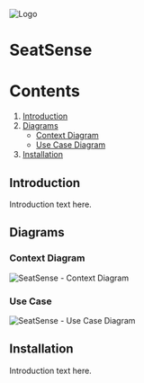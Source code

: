 ![Logo](https://github.com/NathanShutter/SeatSense/assets/44408112/7fa96d9b-9b2f-48df-b877-20060db59c14)
# SeatSense 

# Contents
1. [Introduction](#introduction)
2. [Diagrams](#diagrams)
    - [Context Diagram](#context)
    - [Use Case Diagram](#useCase)
3. [Installation](#install)

## Introduction <a name="introduction"></a>
Introduction text here.

## Diagrams <a name="diagrams"></a>

### Context Diagram <a name="context"></a>
![SeatSense - Context Diagram](https://github.com/NathanShutter/SeatSense/assets/44408112/8dd25e7d-40f6-44d0-b240-9d1f5d02b33f)

### Use Case <a name="useCase"></a>
![SeatSense - Use Case Diagram](https://github.com/NathanShutter/SeatSense/assets/44408112/e673c087-d1df-4fe5-9117-6ed9672b5970)

## Installation <a name="install"></a>
Introduction text here.

